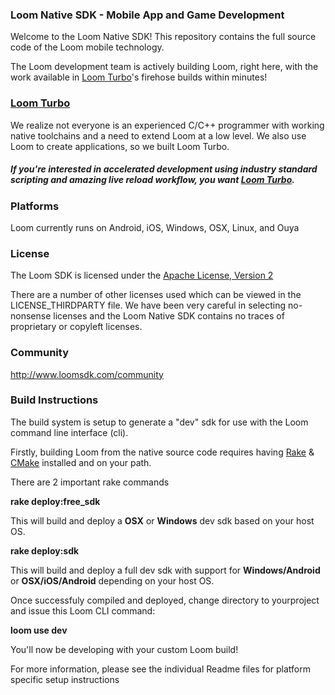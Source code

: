 ### Loom Native SDK - Mobile App and Game Development

Welcome to the Loom Native SDK!  This repository contains the full source code of the Loom mobile technology.  

The Loom development team is actively building Loom, right here, with the work available in [Loom Turbo](http://www.loomsdk.com/plans)'s firehose builds within minutes!  

### [Loom Turbo](http://www.loomsdk.com/plans) 

We realize not everyone is an experienced C/C++ programmer with working native toolchains and a need to extend Loom at a low level.  We also use Loom to create applications, so we built Loom Turbo.

##### If you're interested in accelerated development using industry standard scripting and amazing live reload workflow, you want [Loom Turbo](http://www.loomsdk.com/plans).

### Platforms

Loom currently runs on Android, iOS, Windows, OSX, Linux, and Ouya

### License

The Loom SDK is licensed under the [Apache License, Version 2](http://www.apache.org/licenses/LICENSE-2.0.html) 

There are a number of other licenses used which can be viewed in the LICENSE_THIRDPARTY file.  We have been very careful in selecting no-nonsense licenses and the Loom Native SDK contains no traces of proprietary or copyleft licenses.  

### Community

http://www.loomsdk.com/community 

### Build Instructions

The build system is setup to generate a "dev" sdk for use with the Loom command line interface (cli).

Firstly, building Loom from the native source code requires having [Rake](http://rake.rubyforge.org) & [CMake](http://www.cmake.org) installed and on your path.

There are 2 important rake commands

**rake deploy:free_sdk** 

This will build and deploy a **OSX** or **Windows** dev sdk based on your host OS.

**rake deploy:sdk** 

This will build and deploy a full dev sdk with support for **Windows/Android** or **OSX/iOS/Android** depending on your host OS.

Once successfuly compiled and deployed, change directory to yourproject and issue this Loom CLI command:

**loom use dev**

You'll now be developing with your custom Loom build!

For more information, please see the individual Readme files for platform specific setup instructions